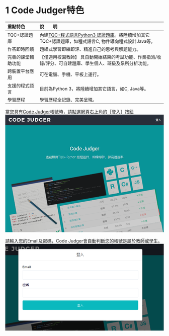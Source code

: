 # 1 Code Judger特色

| 重點特色 | 說　　明 |
| :--- | :--- |
| TQC+認證題庫 | 內建[TQC+程式語言Python3 認證題庫](http://www.tqcplus.org.tw/content_brochure_PPY.asp)。將陸續增加其它TQC+認證題庫，如程式語言C, 物件導向程式設計Java等。 |
| 作答即時回饋 | 題組式學習即練即評、精進自己的思考與解題能力。 |
| 完善的課堂輔助功能 | 【僅適用校園教師】 具自動開始結束的考試功能、作業指派/收錄/評分、可自建題庫、學生個人、班級及系所分析功能。 |
| 跨裝置平台應用 | 可在電腦、手機、平板上運行。 |
| 支援的程式語言 | 目前為Python 3，將陸續增加其它語言，如C, Java等。 |
| 學習歷程 | 學習歷程全記錄、完美呈現。 |

當您具有[Code Judger](http://www.codejudger.com)帳號時，請點選網頁右上角的［登入］按鈕![](../.gitbook/assets/cjmd01-01_cj.png)

請輸入您的Email及密碼，Code Judger會自動判斷您的帳號是屬於教師或學生。![](../.gitbook/assets/cjmd01-02_login.png)

